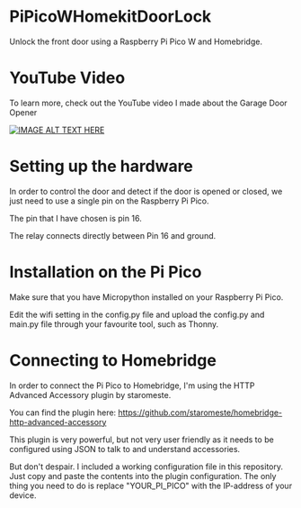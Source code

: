 # PiPicoWHomekitDoorLock

Unlock the front door using a Raspberry Pi Pico W and Homebridge.


# YouTube Video
To learn more, check out the YouTube video I made about the Garage Door Opener

[![IMAGE ALT TEXT HERE](https://img.youtube.com/vi/-h3uSNCeCGY/0.jpg)](https://www.youtube.com/watch?v=-h3uSNCeCGY)

# Setting up the hardware
In order to control the door and detect if the door is opened or closed, we just need to use a single pin on the Raspberry Pi Pico.

The pin that I have chosen is pin 16.

The relay connects directly between Pin 16 and ground.

# Installation on the Pi Pico

Make sure that you have Micropython installed on your Raspberry Pi Pico.

Edit the wifi setting in the config.py file and upload the config.py and main.py file through your favourite tool, such as Thonny.

# Connecting to Homebridge

In order to connect the Pi Pico to Homebridge, I'm using the HTTP Advanced Accessory plugin by staromeste.

You can find the plugin here: https://github.com/staromeste/homebridge-http-advanced-accessory

This plugin is very powerful, but not very user friendly as it needs to be configured using JSON to talk to and understand accessories.

But don't despair. I included a working configuration file in this repository. Just copy and paste the contents into the plugin configuration. The only thing you need to do is replace "YOUR_PI_PICO" with the IP-address of your device.
